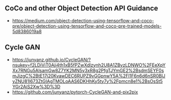 ## CoCo and other Object Detection API Guidance 
- https://medium.com/object-detection-using-tensorflow-and-coco-pre/object-detection-using-tensorflow-and-coco-pre-trained-models-5d8386019a8

## Cycle GAN 
- https://junyanz.github.io/CycleGAN/?nsukey=f2LDiViT0Aji4th1xB5fPZwXdlzynh2U8A1ZBvzLDNWO%2FEeXpYXx7RNGu5AlsamGw8Z7YK2MN5y3xR8g2PfgTJYmGE2%2BsdmSEYF0smJizgC%2BtE17i20KvawDEC6RUPZ9vGGpnwY5A%2Fl1F6n6d6nSR0BlJyZNU81l673ZtGIAgTMOLoAAS6DKHhKy5ty7y%2Fpmcn8e1%2BsOsSt5YGr2AiS2Xw%3D%3D
- https://github.com/junyanz/pytorch-CycleGAN-and-pix2pix

